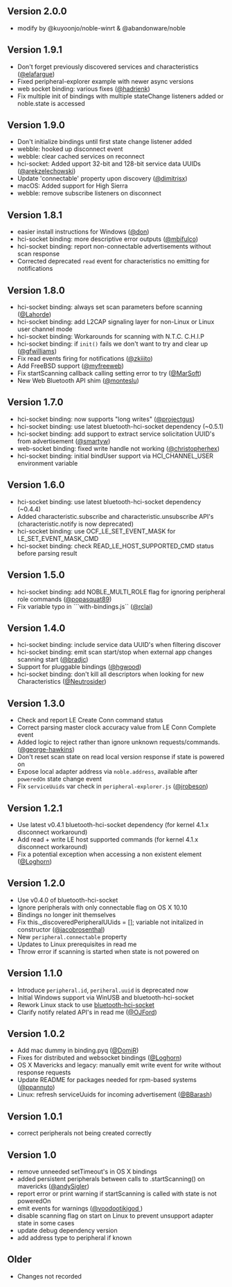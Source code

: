 ## Version 2.0.0
* modify by @kuyoonjo/noble-winrt & @abandonware/noble

## Version 1.9.1

 * Don't forget previously discovered services and characteristics ([@elafargue](https://github.com/elafargue))
 * Fixed peripheral-explorer example with newer async versions
 * web socket binding: various fixes ([@hadrienk](https://github.com/hadrienk))
 * Fix multiple init of bindings with multiple stateChange listeners added or noble.state is accessed

## Version 1.9.0

 * Don't initialize bindings until first state change listener added
 * webble: hooked up disconnect event
 * webble: clear cached services on reconnect
 * hci-socket: Added upport 32-bit and 128-bit service data UUIDs ([@arekzelechowski](https://github.com/arekzelechowski))
 * Update 'connectable' property upon discovery ([@dimitrisx](https://github.com/dimitrisx))
 * macOS: Added support for High Sierra
 * webble: remove subscribe listeners on disconnect

## Version 1.8.1

 * easier install instructions for Windows ([@don](https://github.com/don))
 * hci-socket binding: more descriptive error outputs ([@mbifulco](https://github.com/mbifulco))
 * hci-socket binding: report non-connectable advertisements without scan response
 * Corrected deprecated `read` event for characteristics no emitting for notifications

## Version 1.8.0

 * hci-socket binding: always set scan parameters before scanning ([@Lahorde](https://github.com/Lahorde))
 * hci-socket binding: add L2CAP signaling layer for non-Linux or Linux user channel mode
 * hci-socket binding: Workarounds for scanning with N.T.C. C.H.I.P
 * hci-socket binding: if `init()` fails we don't want to try and clear up ([@gfwilliams](https://github.com/gfwilliams))
 * Fix read events firing for notifications ([@zkiiito](https://github.com/zkiiito))
 * Add FreeBSD support ([@myfreeweb](https://github.com/myfreeweb))
 * Fix startScanning callback calling setting error to try ([@MarSoft](https://github.com/MarSoft))
 * New Web Bluetooth API shim ([@monteslu](https://github.com/monteslu))

## Version 1.7.0

 * hci-socket binding: now supports "long writes" ([@projectgus](https://github.com/projectgus))
 * hci-socket binding: use latest bluetooth-hci-socket dependency (~0.5.1)
 * hci-socket binding: add support to extract service solicitation UUID's from advertisement ([@smartyw](https://github.com/smartyw))
 * web-socket binding: fixed write handle not working ([@christopherhex](https://github.com/christopherhex))
 * hci-socket binding: initial bindUser support via HCI_CHANNEL_USER environment variable

## Version 1.6.0

 * hci-socket binding: use latest bluetooth-hci-socket dependency (~0.4.4)
 * Added characteristic.subscribe and characteristic.unsubscribe API's (characteristic.notify is now deprecated)
 * hci-socket binding: use OCF_LE_SET_EVENT_MASK for LE_SET_EVENT_MASK_CMD
 * hci-socket binding: check READ_LE_HOST_SUPPORTED_CMD status before parsing result

## Version 1.5.0

 * hci-socket binding: add NOBLE_MULTI_ROLE flag for ignoring peripheral role commands ([@popasquat89](https://github.com/bradjc))
 * Fix variable typo in ```with-bindings.js`` ([@rclai](https://github.com/rclai))

## Version 1.4.0

 * hci-socket binding: include service data UUID's when filtering discover
 * hci-socket binding: emit scan start/stop when external app changes scanning start ([@bradjc](https://github.com/bradjc))
 * Support for pluggable bindings ([@hgwood](https://github.com/hgwood))
 * hci-socket binding: don't kill all descriptors when looking for new Characteristics ([@Neutrosider](https://github.com/Neutrosider))

## Version 1.3.0

 * Check and report LE Create Conn command status
 * Correct parsing master clock accuracy value from LE Conn Complete event
 * Added logic to reject rather than ignore unknown requests/commands. ([@george-hawkins](https://github.com/george-hawkins))
 * Don't reset scan state on read local version response if state is powered on
 * Expose local adapter address via ```noble.address```, available after ```poweredOn``` state change event
 * Fix ```serviceUuids``` var check in ```peripheral-explorer.js``` ([@jrobeson](https://github.com/jrobeson))

## Version 1.2.1

 * Use latest v0.4.1 bluetooth-hci-socket dependency (for kernel 4.1.x disconnect workaround)
 * Add read + write LE host supported commands (for kernel 4.1.x disconnect workaround)
 * Fix a potential exception when accessing a non existent element ([@Loghorn](https://github.com/Loghorn))

## Version 1.2.0

 * Use v0.4.0 of bluetooth-hci-socket
 * Ignore peripherals with only connectable flag on OS X 10.10
 * Bindings no longer init themselves
 * Fix this._discoveredPeripheralUUids = []; variable not initalized in constructor ([@jacobrosenthal](https://github.com/jacobrosenthal))
 * New ```peripheral.connectable``` property
 * Updates to Linux prerequisites in read me
 * Throw error if scanning is started when state is not powered on

## Version 1.1.0

 * Introduce ```peripheral.id```, ```periheral.uuid``` is deprecated now
 * Initial Windows support via WinUSB and bluetooth-hci-socket
 * Rework Linux stack to use [bluetooth-hci-socket](https://github.com/sandeepmistry/node-bluetooth-hci-socket)
 * Clarify notify related API's in read me ([@OJFord](https://github.com/OJFord))

## Version 1.0.2

 * Add mac dummy in binding.pyq ([@DomiR](https://github.com/DomiR))
 * Fixes for distributed and websocket bindings ([@Loghorn](https://github.com/Loghorn))
 * OS X Mavericks and legacy: manually emit write event for write without response requests
 * Update README for packages needed for rpm-based systems ([@ppannuto](https://github.com/ppannuto))
 * Linux: refresh serviceUuids for incoming advertisement ([@BBarash](https://github.com/BBarash))

## Version 1.0.1

 * correct peripherals not being created correctly

## Version 1.0

 * remove unneeded setTimeout's in OS X bindings
 * added persistent peripherals between calls to .startScanning() on mavericks ([@andySigler](https://github.com/andySigler))
 * report error or print warning if startScanning is called with state is not poweredOn
 * emit events for warnings ([@voodootikigod ](https://github.com/voodootikigod))
 * disable scanning flag on start on Linux to prevent unsupport adapter state in some cases
 * update debug dependency version
 * add address type to peripheral if known

## Older

 * Changes not recorded
